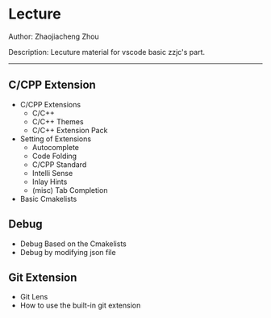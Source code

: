# Lecture

Author: Zhaojiacheng Zhou

Description: Lecuture material for vscode basic zzjc's part.

---

<!-- ## Markdown Setup -->
<!---->
<!-- Extension support for markdowna and basic grammar for markdown. -->
<!---->
<!-- - Markdown All in One -->
<!-- - Markdown PDF -->
<!-- - Markdown Lint -->
<!---->
<!-- To enable Auto-Completion, add this to your settings.json -->
<!---->
<!-- ```json -->
<!-- "[markdown]": { -->
<!--     "editor.quickSuggestions": { -->
<!--         "comments": "on", -->
<!--         "strings": "on", -->
<!--         "other": "on" -->
<!--     } -->
<!-- }, -->
<!-- ``` -->
<!---->
## C/CPP Extension

- C/CPP Extensions
  - C/C++
  - C/C++ Themes
  - C/C++ Extension Pack
- Setting of Extensions
  - Autocomplete
  - Code Folding
  - C/CPP Standard
  - Intelli Sense
  - Inlay Hints
  - (misc) Tab Completion
- Basic Cmakelists

## Debug

- Debug Based on the Cmakelists
- Debug by modifying json file

## Git Extension

- Git Lens
- How to use the built-in git extension
